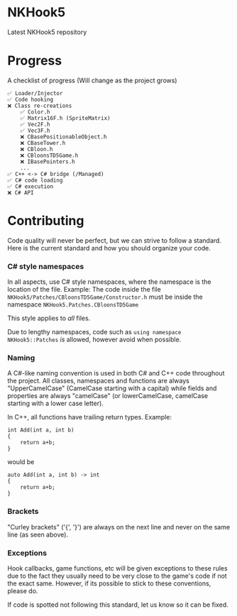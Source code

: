 # NKHook5
Latest NKHook5 repository

# Progress
A checklist of progress (Will change as the project grows)
```
✅ Loader/Injector
✅ Code hooking
❌ Class re-creations
	✅ Color.h
	✅ Matrix16F.h (SpriteMatrix)
	✅ Vec2F.h
	✅ Vec3F.h
	❌ CBasePositionableObject.h
	❌ CBaseTower.h
	❌ CBloon.h
	❌ CBloonsTD5Game.h
	❌ IBasePointers.h
	...
✅ C++ <-> C# bridge (/Managed)
✅ C# code loading
✅ C# execution
❌ C# API
```

# Contributing
Code quality will never be perfect, but we can strive to follow a standard. Here is the current standard and how you should organize your code.

### C# style namespaces
In all aspects, use C# style namespaces, where the namespace is the location of the file.
Example:
The code inside the file ```NKHook5/Patches/CBloonsTD5Game/Constructor.h```
must be inside the namespace
```NKHook5.Patches.CBloonsTD5Game```

This style applies to *all* files.

Due to lengthy namespaces, code such as ``using namespace NKHook5::Patches`` *is* allowed, however avoid when possible.

### Naming
A C#-like naming convention is used in both C# and C++ code throughout the project. All classes, namespaces and functions are always "UpperCamelCase" (CamelCase starting with a capital) while fields and properties are always "camelCase" (or lowerCamelCase, camelCase starting with a lower case letter).

In C++, all functions have trailing return types.
Example:
```
int Add(int a, int b)
{
    return a+b;
}
```
would be
```
auto Add(int a, int b) -> int
{
    return a+b;
}
```

### Brackets
"Curley brackets" ('{', '}') are always on the next line and never on the same line (as seen above).

### Exceptions
Hook callbacks, game functions, etc will be given exceptions to these rules due to the fact they usually need to be very close to the game's code if not the exact same. However, if its possible to stick to these conventions, please do.

If code is spotted not following this standard, let us know so it can be fixed.